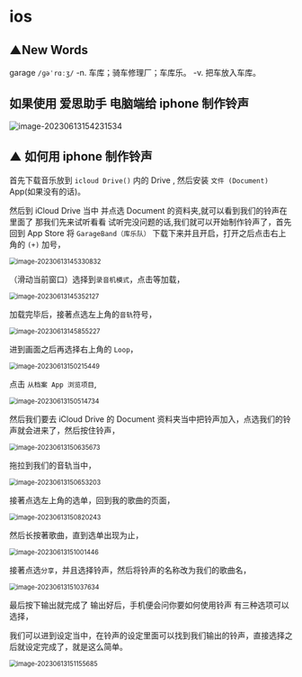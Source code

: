 # ios



## ▲New Words

garage `/ɡəˈrɑːʒ/` -n. 车库；骑车修理厂；车库乐。 -v. 把车放入车库。





## 如果使用 爱思助手 电脑端给 iphone 制作铃声

![image-20230613154231534](readme.assets/image-20230613154231534.png)





## ▲ 如何用 iphone 制作铃声

首先下载音乐放到 `icloud Drive()` 内的 Drive , 然后安装 `文件 (Document)` App(如果没有的话)。

然后到 iCloud Drive 当中 并点选 Document 的资料夹,就可以看到我们的铃声在里面了 那我们先来试听看看 试听完没问题的话,我们就可以开始制作铃声了，首先回到 App Store 将 `GarageBand（库乐队）` 下载下来并且开启，打开之后点击右上角的 `(+)` 加号，

<img src="readme.assets/image-20230613145330832.png" alt="image-20230613145330832" style="zoom:80%;" />

（滑动当前窗口）选择到`录音机模式`，点击等加载，

<img src="readme.assets/image-20230613145352127.png" alt="image-20230613145352127" style="zoom:80%;" />

加载完毕后，接著点选左上角的`音轨`符号，

<img src="readme.assets/image-20230613145855227.png" alt="image-20230613145855227" style="zoom:80%;" />

进到画面之后再选择右上角的 `Loop`，

<img src="readme.assets/image-20230613150215449.png" alt="image-20230613150215449" style="zoom:80%;" />

点击 `从档案 App 浏览项目`,

<img src="readme.assets/image-20230613150514734.png" alt="image-20230613150514734" style="zoom:80%;" />

然后我们要去 iCloud Drive 的 Document 资料夹当中把铃声加入，点选我们的铃声就会进来了，然后按住铃声，

<img src="readme.assets/image-20230613150635673.png" alt="image-20230613150635673" style="zoom:80%;" />

拖拉到我们的音轨当中，

<img src="readme.assets/image-20230613150653203.png" alt="image-20230613150653203" style="zoom:80%;" />

接著点选左上角的选单，回到我的歌曲的页面，

<img src="readme.assets/image-20230613150820243.png" alt="image-20230613150820243" style="zoom:80%;" />

然后长按著歌曲，直到选单出现为止，

<img src="readme.assets/image-20230613151001446.png" alt="image-20230613151001446" style="zoom:80%;" />

接著点选`分享`，并且选择铃声，然后将铃声的名称改为我们的歌曲名，

<img src="readme.assets/image-20230613151037634.png" alt="image-20230613151037634" style="zoom:80%;" />

最后按下输出就完成了 输出好后，手机便会问你要如何使用铃声 有三种选项可以选择，

我们可以进到设定当中，在铃声的设定里面可以找到我们输出的铃声，直接选择之后就设定完成了，就是这么简单。

<img src="readme.assets/image-20230613151155685.png" alt="image-20230613151155685" style="zoom:80%;" />
